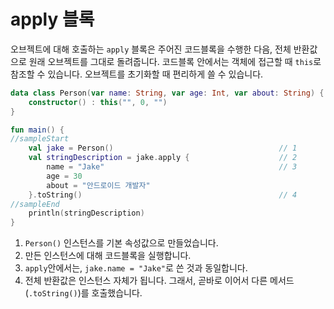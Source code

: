 # apply 블록

오브젝트에 대해 호출하는 `apply` 블록은 주어진 코드블록을 수행한 다음, 전체 반환값으로 원래 오브젝트를 그대로 돌려줍니다. 코드블록 안에서는 객체에 접근할 때 `this`로 참조할 수 있습니다. 오브젝트를 초기화할 때 편리하게 쓸 수 있습니다.

```kotlin
data class Person(var name: String, var age: Int, var about: String) {
    constructor() : this("", 0, "")
}

fun main() {
//sampleStart
    val jake = Person()                                     // 1
    val stringDescription = jake.apply {                    // 2
        name = "Jake"                                       // 3
        age = 30
        about = "안드로이드 개발자"
    }.toString()                                            // 4
//sampleEnd
    println(stringDescription)
}
```


1. `Person()` 인스턴스를 기본 속성값으로 만들었습니다.
2. 만든 인스턴스에 대해 코드블록을 실행합니다.
3. `apply`안에서는, `jake.name = "Jake"`로 쓴 것과 동일합니다.
4. 전체 반환값은 인스턴스 자체가 됩니다. 그래서, 곧바로 이어서 다른 메서드(`.toString()`)를 호출했습니다.
